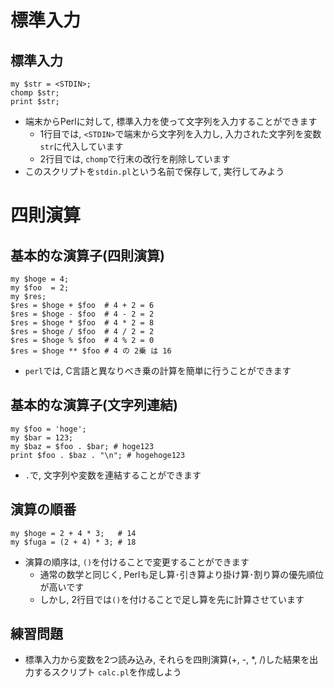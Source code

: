 # 標準入力

## 標準入力
    my $str = <STDIN>;
    chomp $str;
    print $str;

- 端末からPerlに対して, 標準入力を使って文字列を入力することができます
    - 1行目では, `<STDIN>`で端末から文字列を入力し, 入力された文字列を変数`str`に代入しています
    - 2行目では, `chomp`で行末の改行を削除しています
- このスクリプトを`stdin.pl`という名前で保存して, 実行してみよう

# 四則演算

## 基本的な演算子(四則演算)
    my $hoge = 4;
    my $foo  = 2;
    my $res;
    $res = $hoge + $foo  # 4 + 2 = 6
    $res = $hoge - $foo  # 4 - 2 = 2
    $res = $hoge * $foo  # 4 * 2 = 8
    $res = $hoge / $foo  # 4 / 2 = 2
    $res = $hoge % $foo  # 4 % 2 = 0
    $res = $hoge ** $foo # 4 の 2乗 は 16

- `perl`では, C言語と異なりべき乗の計算を簡単に行うことができます

## 基本的な演算子(文字列連結)
    my $foo = 'hoge';
    my $bar = 123;
    my $baz = $foo . $bar; # hoge123
    print $foo . $baz . "\n"; # hogehoge123

- `.`で, 文字列や変数を連結することができます

## 演算の順番
    my $hoge = 2 + 4 * 3;   # 14
    my $fuga = (2 + 4) * 3; # 18

- 演算の順序は, `()`を付けることで変更することができます
    - 通常の数学と同じく, Perlも足し算･引き算より掛け算･割り算の優先順位が高いです
    - しかし, 2行目では`()`を付けることで足し算を先に計算させています

## 練習問題
- 標準入力<STDIN>から変数を2つ読み込み, それらを四則演算(+, -, *, /)した結果を出力するスクリプト `calc.pl`を作成しよう
